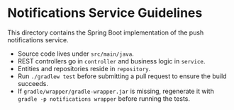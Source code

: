 # Notifications Service Guidelines

This directory contains the Spring Boot implementation of the push notifications service.

- Source code lives under `src/main/java`.
- REST controllers go in `controller` and business logic in `service`.
- Entities and repositories reside in `repository`.
- Run `./gradlew test` before submitting a pull request to ensure the build succeeds.
- If `gradle/wrapper/gradle-wrapper.jar` is missing, regenerate it with `gradle -p notifications wrapper` before running the tests.
